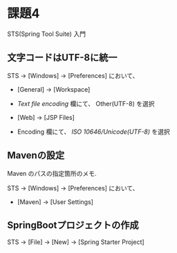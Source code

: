 # 課題4
STS(Spring Tool Suite) 入門

## 文字コードはUTF-8に統一
STS -> [Windows] -> [Preferences]
において、
- [General] -> [Workspace]
- *Text file encoding* 欄にて、
  Other(UTF-8) を選択

- [Web] -> [JSP Files]
- Encoding 欄にて、
  *ISO 10646/Unicode(UTF-8)* を選択

## Mavenの設定
Maven のパスの指定箇所のメモ.

STS -> [Windows] -> [Preferences]
において、
- [Maven] -> [User Settings]

## SpringBootプロジェクトの作成
STS -> [File] -> [New] -> [Spring Starter Project]

